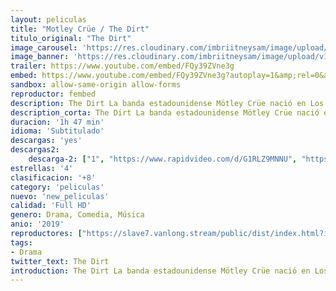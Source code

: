 ```yaml
---
layout: peliculas
title: "Motley Crüe / The Dirt"
titulo_original: "The Dirt"
image_carousel: 'https://res.cloudinary.com/imbriitneysam/image/upload/v1555982124/dirt-poster-min.jpg'
image_banner: 'https://res.cloudinary.com/imbriitneysam/image/upload/v1555982125/DIRT-BANNER-min.jpg'
trailer: https://www.youtube.com/embed/FQy39ZVne3g
embed: https://www.youtube.com/embed/FQy39ZVne3g?autoplay=1&amp;rel=0&amp;hd=1&border=0&wmode=opaque&enablejsapi=1&modestbranding=1&controls=1&showinfo=0
sandbox: allow-same-origin allow-forms
reproductor: fembed
description: The Dirt La banda estadounidense Mötley Crüe nació en Los Ángeles, California, en la década de los 80. En su ascenso al estrellato se convertirían en la banda de rock duro más importante de los ochenta, y en un ejemplo de estrellas de rock descerebradas y salvajes. Eso sí, sus componentes pasaron por diversas tragedias como el accidente automovilístico en 1984 del cantante Vince Neil que mató al batería de Hanoi Rocks, Nicholas ‘Razzle’ Dingley, además de la adicción a la heroína del bajista y compositor Nikki Sixx o la enfermedad degenerativa de los huesos del guitarrista Mick Mars.
description_corta: The Dirt La banda estadounidense Mötley Crüe nació en Los Ángeles, California, en la década de los 80. En su ascenso al estrellato se convertirían en la banda de rock duro más importante de los ochenta, y en un ejemplo de estrellas de rock...
duracion: '1h 47 min'
idioma: 'Subtitulado'
descargas: 'yes'
descargas2:
    descarga-2: ["1", "https://www.rapidvideo.com/d/G1RLZ9MNNU", "https://www.google.com/s2/favicons?domain=www.rapidvideo.com","RapidVideo","https://res.cloudinary.com/imbriitneysam/image/upload/v1541473684/mexico.png", "Latino", "Full HD"]
estrellas: '4'
clasificacion: '+8'
category: 'peliculas'
nuevo: 'new_peliculas'
calidad: 'Full HD'
genero: Drama, Comedia, Música
anio: '2019'
reproductores: ["https://slave7.vanlong.stream/public/dist/index.html?id=dc35ad46813169518964a99b09a0a290&sub=https%3A%2F%2Fsub.cuevana2.io%2Fvtt-sub%2Fsub7%2FThe.Dirt.2019.vtt"]
tags:
- Drama
twitter_text: The Dirt
introduction: The Dirt La banda estadounidense Mötley Crüe nació en Los Ángeles, California, en la década de los 80. En su ascenso al estrellato se convertirían en la banda de rock duro más importante de los ochenta, y en un ejemplo de estrellas de rock..
---
```



 








